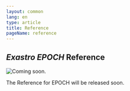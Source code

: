 ```yaml
---
layout: common
lang: en
type: article
title: Reference
pageName: reference
---
```

<section>
    <div class="sectionInner">
        <h2><em>Exastro EPOCH</em> Reference</h2>
        <div class="leftImage image25"><img src="../it-automation-docs/asset/img/coming_soon.png" alt="Coming soon."></div>
        <p>The Reference for EPOCH will be released soon.</p>
    </div>
</section>